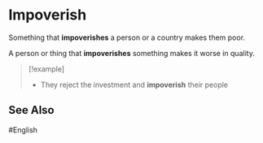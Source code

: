# Impoverish

 Something that **impoverishes** a person or a country makes them poor.
 
 A person or thing that **impoverishes** something makes it worse in quality.

> [!example]
> - They reject the investment and **impoverish** their people

## See Also 

#English 
